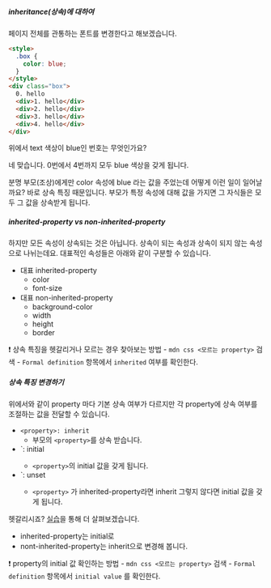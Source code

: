##### inheritance(상속)에 대하여
페이지 전체를 관통하는 폰트를 변경한다고 해보겠습니다.

```html
<style>
  .box {
    color: blue;
  }
</style>
<div class="box">
  0. hello
  <div>1. hello</div>
  <div>2. hello</div>
  <div>3. hello</div>
  <div>4. hello</div>
</div>
```

위에서 text 색상이 blue인 번호는 무엇인가요? 

네 맞습니다. 0번에서 4번까지 모두 blue 색상을 갖게 됩니다.

분명 부모(조상)에게만 color 속성에 blue 라는 값을 주었는데 어떻게 이런 일이 일어날까요? 바로 상속 특징 때문입니다. 부모가 특정 속성에 대해 값을 가지면 그 자식들은 모두 그 값을 상속받게 됩니다.


##### inherited-property vs non-inherited-property

하지만 모든 속성이 상속되는 것은 아닙니다. 상속이 되는 속성과 상속이 되지 않는 속성으로 나뉘는데요. 대표적인 속성들은 아래와 같이 구분할 수 있습니다.

- 대표 inherited-property
	- color
	- font-size
- 대표 non-inherited-property
	- background-color
	- width
	- height
	- border

❗️ 상속 특징을 헷갈리거나 모르는 경우 찾아보는 방법
	- `mdn css <모르는 property>` 검색
	- `Formal definition` 항목에서 `inherited` 여부를 확인한다.


##### 상속 특징 변경하기

위에서와 같이 property 마다 기본 상속 여부가 다르지만 각 property에 상속 여부를 조절하는 값을 전달할 수 있습니다.

- `<property>: inherit`
	- 부모의 `<property>`를  상속 받습니다.
- `<property>: initial
	- `<property>`의 initial 값을 갖게 됩니다.
- `<property>: unset
	- `<property>` 가 inherited-property라면 inherit 그렇지 않다면 initial 값을 갖게 됩니다.

헷갈리시죠? [실습](https://codepen.io/web-dev-T/pen/oNVEzrR)을 통해 더 살펴보겠습니다.
- inherited-property는 initial로
- nont-inherited-property는 inherit으로 변경해 봅니다.

❗️ property의 initial 값 확인하는 방법
	- `mdn css <모르는 property>` 검색
	- `Formal definition` 항목에서 `initial value` 를 확인한다.